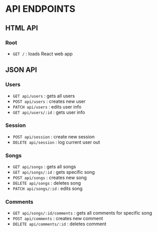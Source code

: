 # API ENDPOINTS

## HTML API

### Root

- `GET /` : loads React web app

## JSON API

### Users

- `GET api/users` : gets all users
- `POST api/users` : creates new user
- `PATCH api/users` : edits user info
- `GET api/users/:id` : gets user info

### Session

- `POST api/session` : create new session
- `DELETE api/session` : log current user out

### Songs

- `GET api/songs` : gets all songs
- `GET api/songs/:id` : gets specific song
- `POST api/songs` : creates new song
- `DELETE api/songs` : deletes song
- `PATCH api/songs/:id` : edits song

### Comments

- `GET api/songs/:id/comments` : gets all comments for specific song
- `POST api/comments` : creates new comment
- `DELETE api/comments/:id` : deletes comment
